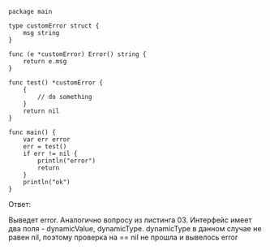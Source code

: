```
package main

type customError struct {
	msg string
}

func (e *customError) Error() string {
	return e.msg
}

func test() *customError {
	{
		// do something
	}
	return nil
}

func main() {
	var err error
	err = test()
	if err != nil {
		println("error")
		return
	}
	println("ok")
}
```

Ответ:

Выведет error.
Аналогично вопросу из листинга 03.
Интерфейс имеет два поля - dynamicValue, dynamicType.
dynamicType в данном случае не равен nil, поэтому проверка на == nil не прошла и вывелось error